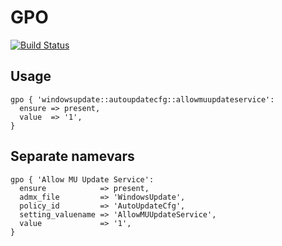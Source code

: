 GPO
===

[![Build Status](https://img.shields.io/travis/camptocamp/puppet-gpo/master.svg)](https://travis-ci.org/camptocamp/puppet-gpo)


## Usage

```puppet
gpo { 'windowsupdate::autoupdatecfg::allowmuupdateservice':
  ensure => present,
  value  => '1',
}
```


## Separate namevars

```puppet
gpo { 'Allow MU Update Service':
  ensure            => present,
  admx_file         => 'WindowsUpdate',
  policy_id         => 'AutoUpdateCfg',
  setting_valuename => 'AllowMUUpdateService',
  value             => '1',
}
```
